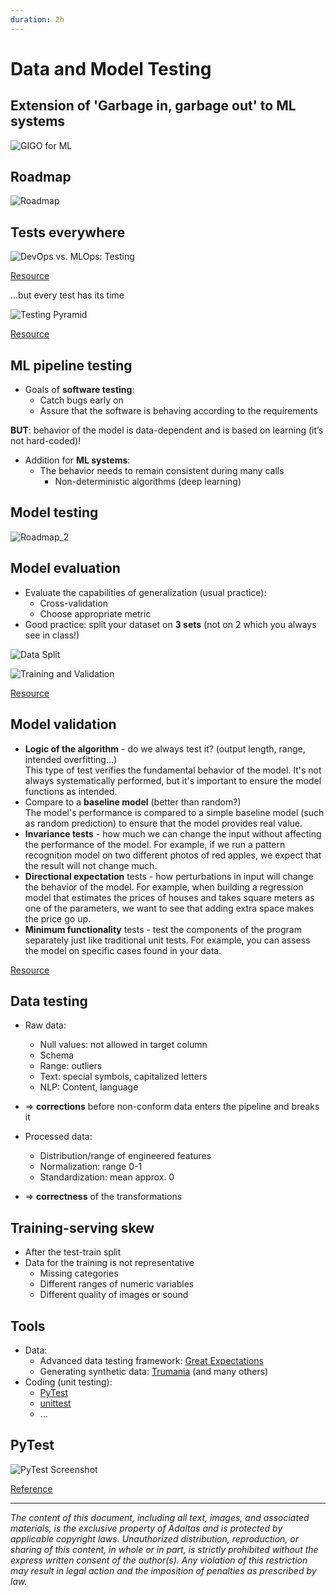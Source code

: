 ```yaml
---
duration: 2h
---
```


# Data and Model Testing

## Extension of 'Garbage in, garbage out' to ML systems

![GIGO for ML](./assets/gigo.png)

## Roadmap

![Roadmap](./assets/roadmap_1.png)

## Tests everywhere

![DevOps vs. MLOps: Testing](./assets/devops_mlops_tests.png)

[Resource](https://research.google/pubs/pub46555/)

...but every test has its time

![Testing Pyramid](./assets/test_pyramid.png)

[Resource](https://martinfowler.com/articles/cd4ml.html)

## ML pipeline testing

- Goals of **software testing**:
  - Catch bugs early on
  - Assure that the software is behaving according to the requirements

**BUT**: behavior of the model is data-dependent and is based on learning (it’s not hard-coded)!

- Addition for **ML systems**:
  - The behavior needs to remain consistent during many calls
    - Non-deterministic algorithms (deep learning)

## Model testing

![Roadmap_2](./assets/roadmap_2.png)

## Model evaluation

- Evaluate the capabilities of generalization (usual practice):
  - Cross-validation
  - Choose appropriate metric
- Good practice: split your dataset on **3 sets** (not on 2 which you always see in class!)

![Data Split](./assets/data_split.jpg)

![Training and Validation](./assets/training_validation.jpg)

[Resource](https://serokell.io/blog/machine-learning-testing)

## Model validation

- **Logic of the algorithm** - do we always test it? (output length, range, intended overfitting…)  
  This type of test verifies the fundamental behavior of the model. It's not always systematically performed, but it's important to ensure the model functions as intended.
- Compare to a **baseline model** (better than random?)  
  The model's performance is compared to a simple baseline model (such as random prediction) to ensure that the model provides real value.
- **Invariance tests** - how much we can change the input without affecting the performance of the model. For example, if we run a pattern recognition model on two different photos of red apples, we expect that the result will not change much.
- **Directional expectation** tests - how perturbations in input will change the behavior of the model. For example, when building a regression model that estimates the prices of houses and takes square meters as one of the parameters, we want to see that adding extra space makes the price go up.
- **Minimum functionality** tests - test the components of the program separately just like traditional unit tests. For example, you can assess the model on specific cases found in your data.

[Resource](https://serokell.io/blog/machine-learning-testing)

## Data testing

- Raw data:
  - Null values: not allowed in target column
  - Schema
  - Range: outliers
  - Text: special symbols, capitalized letters
  - NLP: Content, language
- => **corrections** before non-conform data enters the pipeline and breaks it

- Processed data:
  - Distribution/range of engineered features
  - Normalization: range 0-1
  - Standardization: mean approx. 0
- => **correctness** of the transformations

## Training-serving skew

- After the test-train split
- Data for the training is not representative
  - Missing categories
  - Different ranges of numeric variables
  - Different quality of images or sound

## Tools

- Data:
  - Advanced data testing framework: [Great Expectations](https://greatexpectations.io/)
  - Generating synthetic data: [Trumania](https://github.com/RealImpactAnalytics/trumania) (and many others)
- Coding (unit testing):
  - [PyTest](https://docs.pytest.org)
  - [unittest](https://docs.python.org/3/library/unittest.html)
  - ...

## PyTest

![PyTest Screenshot](./assets/pytest.png)

[Reference](https://docs.pytest.org/en/6.2.x/)

---

*The content of this document, including all text, images, and associated materials, is the exclusive property of Adaltas and is protected by applicable copyright laws. Unauthorized distribution, reproduction, or sharing of this content, in whole or in part, is strictly prohibited without the express written consent of the author(s). Any violation of this restriction may result in legal action and the imposition of penalties as prescribed by law.*
